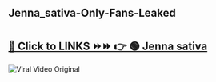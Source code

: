 
 ## Jenna_sativa-Only-Fans-Leaked

# <h2><a href="https://clipsfans.com/Jenna_sativa&ref=git">🔗 Click to LINKS ⏩⏩ 👉 🟢 Jenna sativa </a></h2>

<a href="https://clipsfans.com/Jenna_sativa&ref=git" rel="nofollow" data-target="animated-image.originalLink"><img src="https://i.ibb.co.com/xMMVF88/686577567.gif" alt="Viral Video Original" style="max-width: 100%; display: inline-block;" data-target="animated-image.originalImage"></a>

